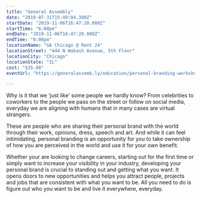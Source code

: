 ```yaml
---
title: "General Assembly"
date: "2019-07-31T15:49:04.300Z"
startDate: "2019-11-06T16:47:20.000Z"
startTime: "6:00pm"
endDate: "2019-11-06T16:47:20.000Z"
endTime: "8:00pm"
locationName: "GA Chicago @ Rent 24"
locationStreet: "444 N Wabash Avenue, 5th Floor"
locationCity: "Chicago"
locationState: "IL"
cost: "$35.00"
eventUrl: "https://generalassemb.ly/education/personal-branding-workshop/chicago/84952"

---
```


Why is it that we ‘just like’ some people we hardly know? From celebrities to coworkers to the people we pass on the street or follow on social media, everyday we are aligning with humans that in many cases are virtual strangers.

These are people who are sharing their personal brand with the world through their work, opinions, dress, speech and art. And while it can feel intimidating, personal branding is an opportunity for you to take ownership of how you are perceived in the world and use it for your own benefit.

Whether your are looking to change careers, starting out for the first time or simply want to increase your visibility in your industry, developing your personal brand is crucial to standing out and getting what you want. It opens doors to new opportunities and helps you attract people, projects and jobs that are consistent with what you want to be. All you need to do is figure out who you want to be and live it everywhere, everyday.

